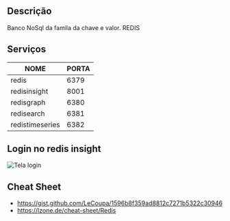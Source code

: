 

## Descrição

Banco NoSql da famila da chave e valor. REDIS

## Serviços

NOME | PORTA 
-----|------
redis | 6379
redisinsight | 8001
redisgraph | 6380
redisearch | 6381
redistimeseries | 6382

## Login no redis insight

![Tela login](../_imgs/redis_insight.png.md.png)

## Cheat Sheet

- https://gist.github.com/LeCoupa/1596b8f359ad8812c7271b5322c30946
- https://lzone.de/cheat-sheet/Redis